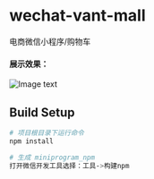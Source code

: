 # wechat-vant-mall
电商微信小程序/购物车

#### 展示效果：
![Image text](https://github.com/zhangyuanliang/wechat-vant-mall/blob/master/cut/cut.jpeg)

## Build Setup

``` bash
# 项目根目录下运行命令
npm install

# 生成 miniprogram_npm
打开微信开发工具选择：工具->构建npm

```

